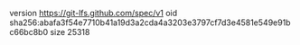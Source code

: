 version https://git-lfs.github.com/spec/v1
oid sha256:abafa3f54e7710b41a19d3a2cda4a3203e3797cf7d3e4581e549e91bc66bc8b0
size 25318
